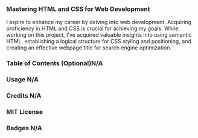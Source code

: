 ### Mastering HTML and CSS for Web Development
I aspire to enhance my career by delving into web development. Acquiring proficiency in HTML and CSS is crucial for achieving my goals. While working on this project, I've acquired valuable insights into using semantic HTML, establishing a logical structure for CSS styling and positioning, and creating an effective webpage title for search engine optimization.

### Table of Contents (Optional)N/A

### Usage N/A

### Credits N/A

### MIT License 

### Badges N/A



